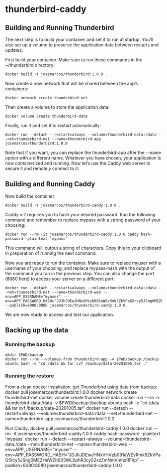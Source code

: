 # thunderbird-caddy

## Building and Running Thunderbird

The next step is to build your container and set it to run at startup. You’ll also set up a volume to preserve the application data between restarts and updates.

First build your container. Make sure to run these commands in the ~/thunderbird directory:

    docker build -t josemarcos/thunderbird:1.0.0 .

Now create a new network that will be shared between the app’s containers:

    docker network create thunderbird-net

Then create a volume to store the application data:

    docker volume create thunderbird-data

Finally, run it and set it to restart automatically:

    docker run --detach --restart=always --volume=thunderbird-data:/data --net=thunderbird-net --name=thunderbird-app josemarcos/thunderbird:1.0.0

Note that if you want, you can replace the thunderbird-app after the --name option with a different name. Whatever you have chosen, your application is now containerized and running. Now let’s use the Caddy web server to secure it and remotely connect to it.

## Building and Running Caddy

Now build the container:

    docker build -t josemarcos/thunderbird-caddy:1.0.0 .

Caddy v.2 requires you to hash your desired password. Run the following command and remember to replace mypass with a strong password of your choosing:

    docker run --rm -it josemarcos/thunderbird-caddy:1.0.0 caddy hash-password -plaintext 'mypass'

This command will output a string of characters. Copy this to your clipboard in preparation of running the next command.

Now you are ready to run the container. Make sure to replace myuser with a username of your choosing, and replace mypass-hash with the output of the command you ran in the previous step. You can also change the port (8080 here) to access your server on a different port:

    docker run --detach --restart=always --volume=thunderbird-data:/data --net=thunderbird-net --name=thunderbird-web --env=APP_USERNAME="myuser" --env=APP_PASSWORD_HASH="JDJhJDEwJHNxVHVzb091eWEvRmk5ZkVPaG5rcy5JSng0MEZHeWZhS05WL0phR3cyS2xzZmNmVmhzRFhp" --publish=8080:8080 josemarcos/thunderbird-caddy:1.0.0

We are now ready to access and test our application.

## Backing up the data

### Running the backup

    mkdir $PWD/backup
    docker run --rm --volumes-from thunderbird-app -v $PWD/backup:/backup ubuntu bash -c "cd /data && tar cvf /backup/data-20201005.tar ."

### Running the restore

From a clean docker installation, get Thunderbird using data from backup:
    docker pull josemarcos/thunderbird:1.0.0
    docker network create thunderbird-net
    docker volume create thunderbird-data
    docker run --rm -v thunderbird-data:/data -v $PWD/backup:/backup ubuntu bash -c "cd /data && tar xvf /backup/data-20201005.tar"
    docker run --detach --restart=always --volume=thunderbird-data:/data --net=thunderbird-net --name=thunderbird-app josemarcos/thunderbird:1.0.0

Run Caddy:
    docker pull josemarcos/thunderbird-caddy:1.0.0
    docker run --rm -it josemarcos/thunderbird-caddy:1.0.0 caddy hash-password -plaintext 'mypass'
    docker run --detach --restart=always --volume=thunderbird-data:/data --net=thunderbird-net --name=thunderbird-web --env=APP_USERNAME="myuser" --env=APP_PASSWORD_HASH="JDJhJDEwJHNxVHVzb091eWEvRmk5ZkVPaG5rcy5JSng0MEZHeWZhS05WL0phR3cyS2xzZmNmVmhzRFhp" --publish=8080:8080 josemarcos/thunderbird-caddy:1.0.0
